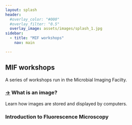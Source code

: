 ```yaml
---
layout: splash
header:
  #overlay_color: "#000"
  #overlay_filter: "0.5"
  overlay_image: assets/images/splash_1.jpg
sidebar:
  - title: "MIF workshops"
    nav: main

---
```


## MIF workshops

A series of workshops run in the Microbial Imaging Facilty.

### [→](_pages/What-is-an-image) What is an image?


Learn how images are stored and displayed by computers.

### Introduction to Fluorescence Microscopy


